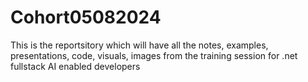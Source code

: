 # Cohort05082024
This is the reportsitory which will have all the notes, examples, presentations, code, visuals, images from the training session for .net fullstack AI enabled developers
